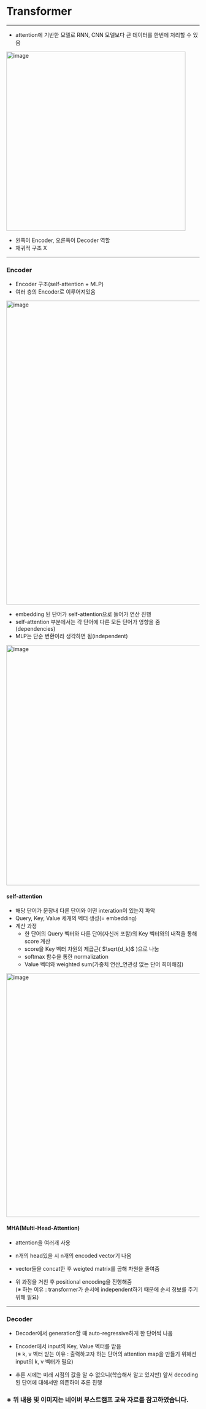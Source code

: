 # Transformer

* * *
* attention에 기반한 모델로 RNN, CNN 모델보다 큰 데이터를 한번에 처리할 수 있음
<img width="467" alt="image" src="https://user-images.githubusercontent.com/93971443/194798578-6f406708-80ac-45d8-ab13-aa68160a805c.png">

* 왼쪽이 Encoder, 오른쪽이 Decoder 역할
* 재귀적 구조 X

* * *

### Encoder
* Encoder 구조(self-attention + MLP)
* 여러 층의 Encoder로 이루어져있음
<img width="792" alt="image" src="https://user-images.githubusercontent.com/93971443/194799448-9a14a887-785f-42b8-be39-46037c85639e.png">

* embedding 된 단어가 self-attention으로 들어가 연산 진행
* self-attention 부분에서는 각 단어에 다른 모든 단어가 영향을 줌(dependencies)
* MLP는 단순 변환이라 생각하면 됨(independent)
<img width="626" alt="image" src="https://user-images.githubusercontent.com/93971443/194801544-b01a44ab-9a17-405c-8920-c45bf39328ba.png">

#### self-attention
* 해당 단어가 문장내 다른 단어와 어떤 interation이 있는지 파악
* Query, Key, Value 세개의 벡터 생성(= embedding)
* 계산 과정
  - 한 단어의 Query 벡터와 다른 단어(자신꺼 포함)의 Key 벡터와의 내적을 통해 score 계산
  - score을 Key 벡터 차원의 제곱근( $\sqrt{d_k}$ )으로 나눔
  - softmax 함수을 통한 normalization
  - Value 벡터와 weighted sum(가중치 연산_연관성 없는 단어 희미해짐)

<img width="635" alt="image" src="https://user-images.githubusercontent.com/93971443/194803009-090f76be-e1c5-4b36-bd0b-5f6e10d25aa6.png">

#### MHA(Multi-Head-Attention)
* attention을 여러개 사용
* n개의 head있을 시 n개의 encoded vector기 나옴
* vector들을 concat한 후 weigted matrix를 곱해 차원을 줄여줌   
   
* 위 과정을 거친 후 positional encoding을 진행해줌   
(※ 하는 이유 : transformer가 순서에 independent하기 때문에 순서 정보를 주기 위해 필요)

* * *
### Decoder
* Decoder에서 generation할 때 auto-regressive하게 한 단어씩 나옴
* Encoder에서 input의 Key, Value 벡터를 받음   
(※ k, v 벡터 받는 이유 : 출력하고자 하는 단어의 attention map을 만들기 위해선 input의 k, v 벡터가 필요)

* 추론 시에는 미래 시점의 값을 알 수 없으니(학습해서 알고 있지만) 앞서 decoding된 단어에 대해서만 의존하여 추론 진행   


### ※ 위 내용 및 이미지는 네이버 부스트캠프 교육 자료를 참고하였습니다.

